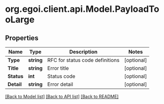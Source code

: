 
# org.egoi.client.api.Model.PayloadTooLarge

## Properties

Name | Type | Description | Notes
------------ | ------------- | ------------- | -------------
**Type** | **string** | RFC for status code definitions | [optional] 
**Title** | **string** | Error title | [optional] 
**Status** | **int** | Status code | [optional] 
**Detail** | **string** | Error detail | [optional] 

[[Back to Model list]](../README.md#documentation-for-models)
[[Back to API list]](../README.md#documentation-for-api-endpoints)
[[Back to README]](../README.md)

